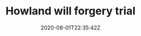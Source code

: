 ---
title: "Howland will forgery trial"
tags: ["article", "crime", "math"]
date: 2020-08-01T22:35:42Z
draft: false
link: "https://en.wikipedia.org/wiki/Howland_will_forgery_trial"
---